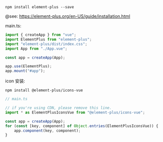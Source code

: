 `npm install element-plus --save`

@see: https://element-plus.org/en-US/guide/installation.html

main.ts:

```ts
import { createApp } from "vue";
import ElementPlus from "element-plus";
import "element-plus/dist/index.css";
import App from "./App.vue";

const app = createApp(App);

app.use(ElementPlus);
app.mount("#app");
```

icon 安装:

`npm install @element-plus/icons-vue`

```ts
// main.ts

// if you're using CDN, please remove this line.
import * as ElementPlusIconsVue from "@element-plus/icons-vue";

const app = createApp(App);
for (const [key, component] of Object.entries(ElementPlusIconsVue)) {
    app.component(key, component);
}
```
